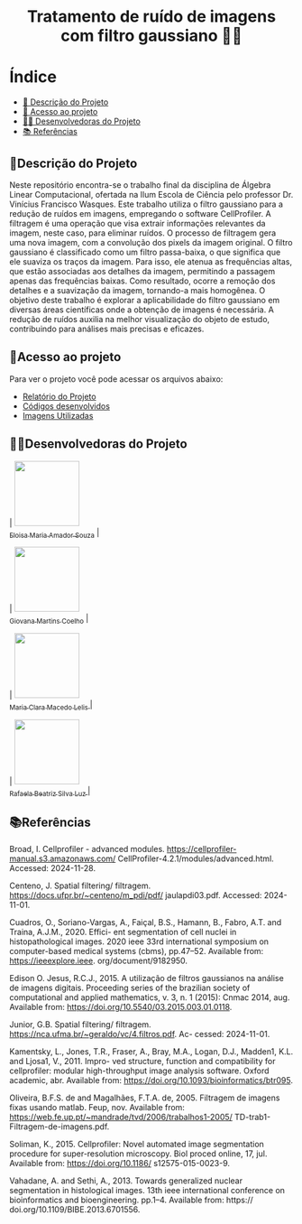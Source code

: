 <h1 align="center">  Tratamento de ruído de imagens com filtro gaussiano 🔬🦠
 </h1>

# Índice 

* [📝 Descrição do Projeto](#descrição-do-projeto)
* [📁 Acesso ao projeto](#acesso-ao-projeto)
* [👩‍💻 Desenvolvedoras do Projeto](#desenvolvedoras-do-projeto)
* [📚 Referências](#referências)

## 📝Descrição do Projeto

Neste repositório encontra-se o trabalho final da disciplina de Álgebra Linear Computacional, ofertada na Ilum Escola de Ciência pelo professor Dr. Vinícius Francisco Wasques. 
Este trabalho utiliza o filtro gaussiano para a redução de ruídos em imagens, empregando o software CellProfiler. A filtragem é uma operação que visa extrair informações relevantes da imagem, neste caso, para eliminar ruídos. O processo de filtragem gera uma nova imagem, com a convolução dos pixels da imagem original. O filtro gaussiano é classificado como um filtro passa-baixa, o que significa que ele suaviza os traços da imagem. Para isso, ele atenua as frequências altas, que estão associadas aos detalhes da imagem, permitindo a passagem apenas das frequências baixas. Como resultado, ocorre a remoção dos detalhes e a suavização da imagem, tornando-a mais homogênea. O objetivo deste trabalho é explorar a aplicabilidade do filtro gaussiano em diversas áreas científicas onde a obtenção de imagens é necessária. A redução de ruídos auxilia na melhor visualização do objeto de estudo, contribuindo para análises mais precisas e eficazes. 

## 📁Acesso ao projeto

Para ver o projeto você pode acessar os arquivos abaixo:
- [Relatório do Projeto](https://github.com/giovana2005/Tratamento_de_imagens_Cellprofiler/blob/main/Relat%C3%B3rio%20do%20Projeto)
- [Códigos desenvolvidos](https://github.com/giovana2005/Tratamento_de_imagens_Cellprofiler/tree/main/codigos_filtro_gaussiano)
- [Imagens Utilizadas](https://github.com/giovana2005/Tratamento_de_imagens_Cellprofiler/tree/main/Imagens_utilizadas)

## 👩‍💻Desenvolvedoras do Projeto

| [<img loading="lazy" src="https://avatars.githubusercontent.com/u/172425341?s=400&u=27f1f6f0257dfea068b3b763758914d077f15952&v=4" width=115><br><sub>Eloisa Maria Amador Souza</sub>](https://github.com/settings/profile) |  

| [<img loading="lazy" src="https://avatars.githubusercontent.com/u/172425607?v=4" width=115><br><sub> Giovana Martins Coelho</sub>](https://github.com/giovana2005) |  

| [<img loading="lazy" src="https://avatars.githubusercontent.com/u/172424981?v=4" width=115><br><sub>Maria Clara Macedo Lelis </sub>](https://github.com/ClaraLelis) | 

| [<img loading="lazy" src="https://avatars.githubusercontent.com/u/172425353?v=4" width=115><br><sub> Rafaela Beatriz Silva Luz </sub>](https://github.com/Rafaela-Luz) | 

## 📚Referências
Broad, I. Cellprofiler - advanced modules. https://cellprofiler-manual.s3.amazonaws.com/
CellProfiler-4.2.1/modules/advanced.html. Accessed: 2024-11-28.

Centeno, J. Spatial filtering/ filtragem. https://docs.ufpr.br/~centeno/m_pdi/pdf/
jaulapdi03.pdf. Accessed: 2024-11-01.

Cuadros, O., Soriano-Vargas, A., Faiçal, B.S., Hamann, B., Fabro, A.T. and Traina, A.J.M., 2020. Effici-
ent segmentation of cell nuclei in histopathological images. 2020 ieee 33rd international symposium on
computer-based medical systems (cbms), pp.47–52. Available from: https://ieeexplore.ieee.
org/document/9182950.

Edison O. Jesus, R.C.J., 2015. A utilização de filtros gaussianos na análise de imagens digitais. Proceeding
series of the brazilian society of computational and applied mathematics, v. 3, n. 1 (2015): Cnmac 2014,
aug. Available from: https://doi.org/10.5540/03.2015.003.01.0118.

Junior, G.B. Spatial filtering/ filtragem. https://nca.ufma.br/~geraldo/vc/4.filtros.pdf. Ac-
cessed: 2024-11-01.

Kamentsky, L., Jones, T.R., Fraser, A., Bray, M.A., Logan, D.J., Madden1, K.L. and Ljosa1, V., 2011. Impro-
ved structure, function and compatibility for cellprofiler: modular high-throughput image analysis software.
Oxford academic, abr. Available from: https://doi.org/10.1093/bioinformatics/btr095.

Oliveira, B.F.S. de and Magalhães, F.T.A. de, 2005. Filtragem de imagens fixas usando matlab. Feup,
nov. Available from: https://web.fe.up.pt/~mandrade/tvd/2006/trabalhos1-2005/
TD-trab1-Filtragem-de-imagens.pdf.

Soliman, K., 2015. Cellprofiler: Novel automated image segmentation procedure for super-resolution
microscopy. Biol proced online, 17, jul. Available from: https://doi.org/10.1186/
s12575-015-0023-9.

Vahadane, A. and Sethi, A., 2013. Towards generalized nuclear segmentation in histological images. 13th
ieee international conference on bioinformatics and bioengineering. pp.1–4. Available from: https://
doi.org/10.1109/BIBE.2013.6701556.
